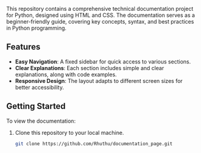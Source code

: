 This repository contains a comprehensive technical documentation project for Python, designed using HTML and CSS. The documentation serves as a beginner-friendly guide, covering key concepts, syntax, and best practices in Python programming.


## Features

- **Easy Navigation**: A fixed sidebar for quick access to various sections.
- **Clear Explanations**: Each section includes simple and clear explanations, along with code examples.
- **Responsive Design**: The layout adapts to different screen sizes for better accessibility.

## Getting Started

To view the documentation:

1. Clone this repository to your local machine.
   ```bash
   git clone https://github.com/Rhuthu/documentation_page.git
